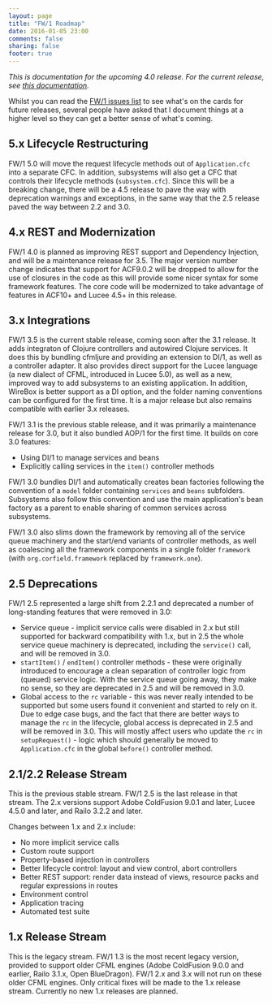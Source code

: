 ```yaml
---
layout: page
title: "FW/1 Roadmap"
date: 2016-01-05 23:00
comments: false
sharing: false
footer: true
---
```

_This is documentation for the upcoming 4.0 release. For the current release, see [this documentation](/documentation/)._

Whilst you can read the [FW/1 issues list](https://github.com/framework-one/fw1/issues) to see what's on the cards for future releases, several people have asked that I document things at a higher level so they can get a better sense of what's coming.

5.x Lifecycle Restructuring
---
FW/1 5.0 will move the request lifecycle methods out of `Application.cfc` into a separate CFC. In addition, subsystems will also get a CFC that controls their lifecycle methods (`subsystem.cfc`). Since this will be a breaking change, there will be a 4.5 release to pave the way with deprecation warnings and exceptions, in the same way that the 2.5 release paved the way between 2.2 and 3.0.

4.x REST and Modernization
---
FW/1 4.0 is planned as improving REST support and Dependency Injection, and will be a maintenance release for 3.5. The major version number change indicates that support for ACF9.0.2 will be dropped to allow for the use of closures in the code as this will provide some nicer syntax for some framework features. The core code will be modernized to take advantage of features in ACF10+ and Lucee 4.5+ in this release.

3.x Integrations
---
FW/1 3.5 is the current stable release, coming soon after the 3.1 release. It adds integraton of Clojure controllers and autowired Clojure services. It does this by bundling cfmljure and providing an extension to DI/1, as well as a controller adapter. It also provides direct support for the Lucee language (a new dialect of CFML, introduced in Lucee 5.0), as well as a new, improved way to add subsystems to an existing application. In addition, WireBox is better support as a DI option, and the folder naming conventions can be configured for the first time. It is a major release but also remains compatible with earlier 3.x releases.

FW/1 3.1 is the previous stable release, and it was primarily a maintenance release for 3.0, but it also bundled AOP/1 for the first time. It builds on core 3.0 features:

* Using DI/1 to manage services and beans
* Explicitly calling services in the `item()` controller methods

FW/1 3.0 bundles DI/1 and automatically creates bean factories following the convention of a `model` folder containing `services` and `beans` subfolders. Subsystems also follow this convention and use the main application's bean factory as a parent to enable sharing of common services across subsystems.

FW/1 3.0 also slims down the framework by removing all of the service queue machinery and the start/end variants of controller methods, as well as coalescing all the framework components in a single folder `framework` (with `org.corfield.framework` replaced by `framework.one`).

2.5 Deprecations
---
FW/1 2.5 represented a large shift from 2.2.1 and deprecated a number of long-standing features that were removed in 3.0:

* Service queue - implicit service calls were disabled in 2.x but still supported for backward compatibility with 1.x, but in 2.5 the whole service queue machinery is deprecated, including the `service()` call, and will be removed in 3.0.
* `startItem()` / `endItem()` controller methods - these were originally introduced to encourage a clean separation of controller logic from (queued) service logic. With the service queue going away, they make no sense, so they are deprecated in 2.5 and will be removed in 3.0.
* Global access to the `rc` variable - this was never really intended to be supported but some users found it convenient and started to rely on it. Due to edge case bugs, and the fact that there are better ways to manage the `rc` in the lifecycle, global access is deprecated in 2.5 and will be removed in 3.0. This will mostly affect users who update the `rc` in `setupRequest()` - logic which should generally be moved to `Application.cfc` in the global `before()` controller method.

2.1/2.2 Release Stream
---
This is the previous stable stream. FW/1 2.5 is the last release in that stream. The 2.x versions support Adobe ColdFusion 9.0.1 and later, Lucee 4.5.0 and later, and Railo 3.2.2 and later.

Changes between 1.x and 2.x include:

* No more implicit service calls
* Custom route support
* Property-based injection in controllers
* Better lifecycle control: layout and view control, abort controllers
* Better REST support: render data instead of views, resource packs and regular expressions in routes
* Environment control
* Application tracing
* Automated test suite

1.x Release Stream
---
This is the legacy stream. FW/1 1.3 is the most recent legacy version, provided to support older CFML engines (Adobe ColdFusion 9.0.0 and earlier, Railo 3.1.x, Open BlueDragon). FW/1 2.x and 3.x will not run on these older CFML engines. Only critical fixes will be made to the 1.x release stream. Currently no new 1.x releases are planned.

